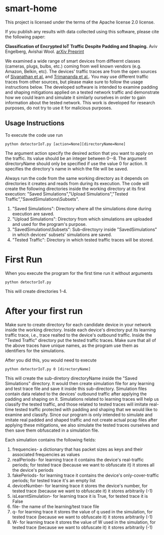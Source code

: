 # smart-home
This project is licensed under the terms of the Apache license 2.0 license.

If you publish any results with data collected using this software, please cite the following paper:

**Classification of Encrypted IoT Traffic Despite Padding and Shaping.** Aviv Engelberg, Avishai Wool. [arXiv Preprint](https://arxiv.org/abs/2110.11188)

We examined a wide range of smart devices from diffeernt classes (cameras, plugs, bulbs, etc.) coming from well known vendors (e.g. Amazon, Belkin, etc).
The devices' traffic traces are from the open sources of [Sivanathan et al.](https://ieeexplore.ieee.org/document/8116438) and [Trimananda et al.](https://www.ndss-symposium.org/ndss-paper/packet-level-signatures-for-smart-home-devices/). 
You may use different traffic traces from other sources, but please make sure to follow the usage instructions below.
The developed software is intended to examine padding and shaping mitigations applied on a tested network traffic and demonstrate how we could learn and simulate it similarly ourselves in order to gain information about the tested network.
This work is developed for research purposes, do not try to use it for malicious purposes. 
## Usage Instructions

To execute the code use run
```
python detectorIoT.py [action=None][directoryName=None]
```
The argument action specify the desired action that you want to apply on the traffic. Its value should be an integer between 0--8. 
The argument directoryName should only be specified if use the value 0 for action. It specifies the directory's name in which the file will be saved.

Always run the code from the same working directory as it depends on directories it creates and reads from during its execution.
The code will create the following directories inside the working directory at its first execution: "Saved Simulations","Upload Simulations","Tested Traffic","SavedSimulations\Subsets".

1. "Saved Simulations": Directory where all the simulations done during execution are saved.
2. "Upload Simulations": Directory from which simulations are uploaded and used for the program's purpose.
3. "SavedSimulations\Subsets": Sub-directoyry inside "SavedSimulations" in which devices' subsets' simulations are saved.
4. "Tested Traffic": Directory in which tested traffic traces will be stored.
# First Run
When you execute the program for the first time run it without arguments
```
python detectorIoT.py 
```
This will create directories 1-4.

# After your first run
Make sure to create directory for each candidate device in your network inside the working directory.
Inside each device's directory put its learning traffic trace, i.e., trace realted to the device's outbound traffic. 
Inside the "Tested Traffic" directory put the tested traffic traces.
Make sure that all of the above traces have unique names, as the program use them as identifiers for the simulations.

After you did this, you would need to execute
```
python detectorIoT.py 0 [directoryName]
```
This will create the sub-diretory directoryName inside the "Saved Simulations" directory. 
It would then create simulation file for any learning and test trace file and save it inside this sub-directory. 
Simulation files contain data related to the devices' outbound traffic after applying the padding and shaping on it.
Simulations related to learning traces will help us classify the tested traffic, and those related to tested traces will imitate real-time tested traffic protected with padding and shaping that we would like to examine and classify.
Since our program is only intended to simulate and imitate real padded and shaped traffic and not create actual pcap files after applying these mitigations, we also simulate the tested traces ourselves and then save them obfuscated in a simulation file.

Each simulation contains the following fields:
1. frequencies- a dictionary that has packet sizes as keys and their associated frequencies as values
2. realPeriods- for learning trace it contains the device's real-traffic periods; for tested trace (because we want to obfuscate it) it stores all the device's periods
3. fakePeriods- for learning trace it contains the device's only-cover-traffic periods; for tested trace it's an empty list
4. deviceNumber- for learning trace it stores the device's number, for tested trace (because we want to obfuscate it) it stores arbitrarily (-1)
5. isLearntSimulation- for learning trace it is True, for tested trace it is False
6. file- the name of the learning/test trace file 
7. q- for learning trace it stores the value of q used in the simulation, for tested trace (because we want to obfuscate it) it stores arbitrarily (-1)
8. W- for learning trace it stores the value of W used in the simulation, for tested trace (because we want to obfuscate it) it stores arbitrarily (-1)







